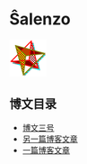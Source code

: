 # Ŝalenzo

![Ŝalenzo Logo](assets/img/MMPD.svg)

## 博文目录

- [博文三号](post/2020-03-18.html)
- [另一篇博客文章](post/2020-02-21.html)
- [一篇博客文章](post/2020-02-20.html)
